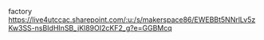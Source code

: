 
factory
https://live4utccac.sharepoint.com/:u:/s/makerspace86/EWEBBt5NNrlLv5zKw3SS-nsBIdHInSB_jKl89OI2cKF2_g?e=GGBMcq
